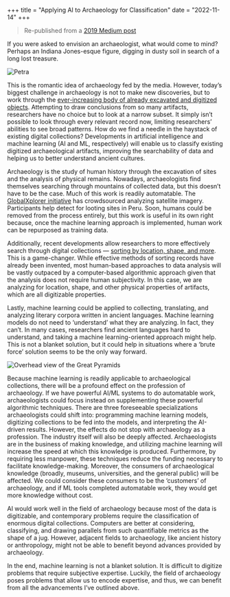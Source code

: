 +++
title = "Applying AI to Archaeology for Classification"
date = "2022-11-14"
+++

> Re-published from a [2019 Medium post](https://medium.com/datadriveninvestor/archaeology-in-the-age-of-ai-75d2e538e584)

If you were asked to envision an archaeologist, what would come to mind? Perhaps an Indiana Jones-esque figure, digging in dusty soil in search of a long lost treasure.

![Petra](/images/petra.jpg "Petra")

This is the romantic idea of archaeology fed by the media. However, today’s biggest challenge in archaeology is not to make new discoveries, but to work through the [ever-increasing body of already excavated and digitized objects](http://www.aincient.org/blog/excavations-2-0-aincient-uses-artificial-intelligence-unlock-past/). Attempting to draw conclusions from so many artifacts, researchers have no choice but to look at a narrow subset. It simply isn’t possible to look through every relevant record now, limiting researchers’ abilities to see broad patterns. How do we find a needle in the haystack of existing digital collections? Developments in artificial intelligence and machine learning (AI and ML, respectively) will enable us to classify existing digitized archaeological artifacts, improving the searchability of data and helping us to better understand ancient cultures.

Archaeology is the study of human history through the excavation of sites and the analysis of physical remains. Nowadays, archaeologists find themselves searching through mountains of collected data, but this doesn’t have to be the case. Much of this work is readily automatable. The [GlobalXplorer initiative](https://www.globalxplorer.org/about) has crowdsourced analyzing satellite imagery. Participants help detect for looting sites in Peru. Soon, humans could be removed from the process entirely, but this work is useful in its own right because, once the machine learning approach is implemented, human work can be repurposed as training data.

Additionally, recent developments allow researchers to more effectively search through digital collections — [sorting by location, shape, and more](https://blog.paessler.com/augmented-reality-artificial-intelligence-and...-archeology-an-unexpected-combination). This is a game-changer. While effective methods of sorting records have already been invented, most human-based approaches to data analysis will be vastly outpaced by a computer-based algorithmic approach given that the analysis does not require human subjectivity. In this case, we are analyzing for location, shape, and other physical properties of artifacts, which are all digitizable properties.

Lastly, machine learning could be applied to collecting, translating, and analyzing literary corpora written in ancient languages. Machine learning models do not need to ‘understand’ what they are analyzing. In fact, they can’t. In many cases, researchers find ancient languages hard to understand, and taking a machine learning-oriented approach might help. This is not a blanket solution, but it could help in situations where a ‘brute force’ solution seems to be the only way forward.

![Overhead view of the Great Pyramids](/images/pyramids.jpg "Overhead view of the Great Pyramids")

Because machine learning is readily applicable to archaeological collections, there will be a profound effect on the profession of archaeology. If we have powerful AI/ML systems to do automatable work, archaeologists could focus instead on supplementing these powerful algorithmic techniques. There are three foreseeable specializations archaeologists could shift into: programming machine learning models, digitizing collections to be fed into the models, and interpreting the AI-driven results. However, the effects do not stop with archaeology as a profession. The industry itself will also be deeply affected. Archaeologists are in the business of making knowledge, and utilizing machine learning will increase the speed at which this knowledge is produced. Furthermore, by requiring less manpower, these techniques reduce the funding necessary to facilitate knowledge-making. Moreover, the consumers of archaeological knowledge (broadly, museums, universities, and the general public) will be affected. We could consider these consumers to be the ‘customers’ of archaeology, and if ML tools completed automatable work, they would get more knowledge without cost.

AI would work well in the field of archaeology because most of the data is digitizable, and contemporary problems require the classification of enormous digital collections. Computers are better at considering, classifying, and drawing parallels from such quantifiable metrics as the shape of a jug. However, adjacent fields to archaeology, like ancient history or anthropology, might not be able to benefit beyond advances provided by archaeology.

In the end, machine learning is not a blanket solution. It is difficult to digitize problems that require subjective expertise. Luckily, the field of archaeology poses problems that allow us to encode expertise, and thus, we can benefit from all the advancements I’ve outlined above.